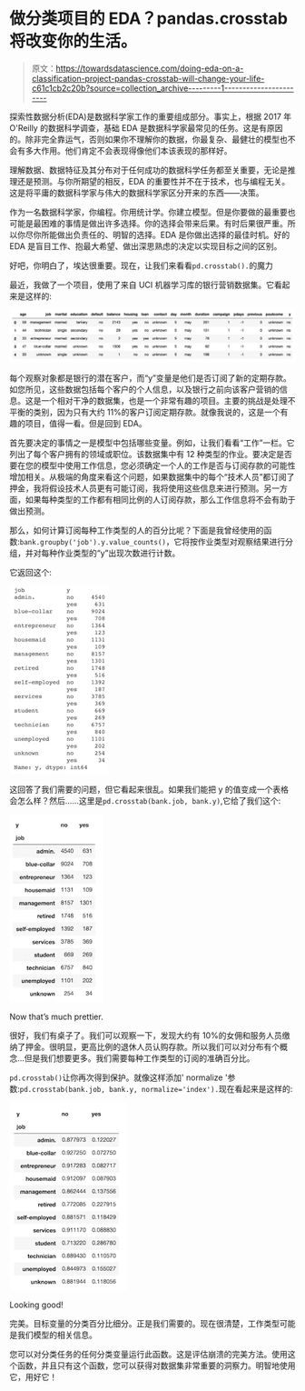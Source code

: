 # 做分类项目的 EDA？pandas.crosstab 将改变你的生活。

> 原文：<https://towardsdatascience.com/doing-eda-on-a-classification-project-pandas-crosstab-will-change-your-life-c61c1cb2c20b?source=collection_archive---------1----------------------->

探索性数据分析(EDA)是数据科学家工作的重要组成部分。事实上，根据 2017 年 O'Reilly 的数据科学调查，基础 EDA 是数据科学家最常见的任务。这是有原因的。除非完全靠运气，否则如果你不理解你的数据，你最复杂、最健壮的模型也不会有多大作用。他们肯定不会表现得像他们本该表现的那样好。

理解数据、数据特征及其分布对于任何成功的数据科学任务都至关重要，无论是推理还是预测。与你所期望的相反，EDA 的重要性并不在于技术，也与编程无关。这是将平庸的数据科学家与伟大的数据科学家区分开来的东西——决策。

作为一名数据科学家，你编程。你用统计学。你建立模型。但是你要做的最重要也可能是最困难的事情是做出许多选择。你的选择会带来后果。有时后果很严重。所以你尽你所能做出负责任的、明智的选择。EDA 是你做出选择的最佳时机。好的 EDA 是盲目工作、抱最大希望、做出深思熟虑的决定以实现目标之间的区别。

好吧，你明白了，埃达很重要。现在，让我们来看看`pd.crosstab().`的魔力

最近，我做了一个项目，使用了来自 UCI 机器学习库的银行营销数据集。它看起来是这样的:

![](img/cc74996862bb2a18708537461158ca83.png)

每个观察对象都是银行的潜在客户，而“y”变量是他们是否订阅了新的定期存款。如您所见，这些数据包括每个客户的个人信息，以及银行之前向该客户营销的信息。这是一个相对干净的数据集，也是一个非常有趣的项目。主要的挑战是处理不平衡的类别，因为只有大约 11%的客户订阅定期存款。就像我说的，这是一个有趣的项目，值得一看。但是回到 EDA。

首先要决定的事情之一是模型中包括哪些变量。例如，让我们看看“工作”一栏。它列出了每个客户拥有的领域或职位。该数据集中有 12 种类型的作业。要决定是否要在您的模型中使用工作信息，您必须确定一个人的工作是否与订阅存款的可能性增加相关。从极端的角度来看这个问题，如果数据集中的每个“技术人员”都订阅了押金，我将假设技术人员更有可能订阅，我将使用这些信息来进行预测。另一方面，如果每种类型的工作都有相同比例的人订阅存款，那么工作信息将不会有助于做出预测。

那么，如何计算订阅每种工作类型的人的百分比呢？下面是我曾经使用的函数:`bank.groupby('job').y.value_counts()`，它将按作业类型对观察结果进行分组，并对每种作业类型的“y”出现次数进行计数。

它返回这个:

![](img/1bdb85f545bd98af59845b88a3e137ee.png)

这回答了我们需要的问题，但它看起来很乱。如果我们能把 y 的值变成一个表格会怎么样？然后……这里是`pd.crosstab(bank.job, bank.y)`,它给了我们这个:

![](img/166ed9fc723211d40b823b5829159d7e.png)

Now that’s much prettier.

很好，我们有桌子了。我们可以观察一下，发现大约有 10%的女佣和服务人员缴纳了押金。很明显，更高比例的退休人员认购存款。所以我们可以对分布有个概念...但是我们想要更多。我们需要每种工作类型的订阅的准确百分比。

`pd.crosstab()`让你再次得到保护。就像这样添加' normalize '参数:`pd.crosstab(bank.job, bank.y, normalize='index').`现在看起来是这样的:

![](img/85b863096a84e5c92ab897f5fc169976.png)

Looking good!

完美。目标变量的分类百分比细分。正是我们需要的。现在很清楚，工作类型可能是我们模型的相关信息。

您可以对分类任务的任何分类变量运行此函数。这是评估崩溃的完美方法。使用这个函数，并且只有这个函数，您可以获得对数据集非常重要的洞察力。明智地使用它，用好它！
